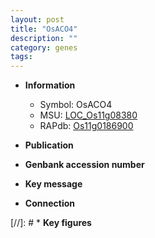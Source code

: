 ```yaml
---
layout: post
title: "OsACO4"
description: ""
category: genes
tags: 
---
```


* **Information**  
    + Symbol: OsACO4  
    + MSU: [LOC_Os11g08380](http://rice.uga.edu/cgi-bin/ORF_infopage.cgi?orf=LOC_Os11g08380)  
    + RAPdb: [Os11g0186900](http://rapdb.dna.affrc.go.jp/viewer/gbrowse_details/irgsp1?name=Os11g0186900)  

* **Publication**  

* **Genbank accession number**  

* **Key message**  

* **Connection**  

[//]: # * **Key figures**  


